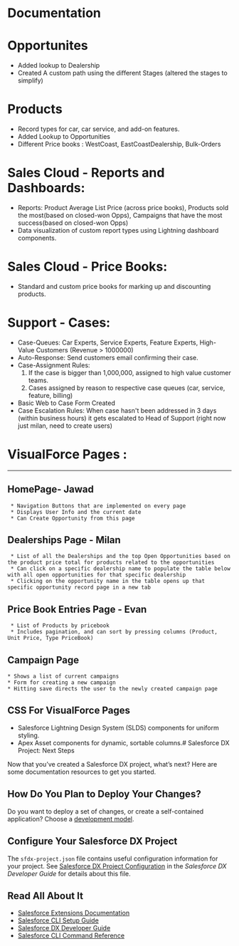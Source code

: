 # Documentation

# Opportunites
* Added lookup to Dealership
* Created A custom path using the different Stages (altered the stages to simplify)


# Products
* Record types for car, car service, and add-on features.
* Added Lookup to Opportunities
* Different Price books : WestCoast, EastCoastDealership, Bulk-Orders


# Sales Cloud - Reports and Dashboards:
* Reports: Product Average List Price (across price books), Products sold the most(based on closed-won Opps), Campaigns that have the most success(based on closed-won Opps)
* Data visualization of custom report types using Lightning dashboard components.


# Sales Cloud - Price Books:
* Standard and custom price books for marking up and discounting products.


# Support - Cases:
* Case-Queues: Car Experts, Service Experts, Feature Experts, High-Value Customers (Revenue > 1000000)
* Auto-Response: Send customers email confirming their case.
* Case-Assignment Rules: 
     1. If the case is bigger than 1,000,000, assigned to high value customer teams.
     2. Cases assigned by reason to respective case queues (car, service, feature, billing)
* Basic Web to Case Form Created
* Case Escalation Rules: When case hasn't been addressed in 3 days (within business hours) it gets escalated to Head of Support (right now just milan, need to create users)


# VisualForce Pages :
***

##  HomePage- Jawad
     * Navigation Buttons that are implemented on every page
     * Displays User Info and the current date
     * Can Create Opportunity from this page

## Dealerships Page - Milan
     * List of all the Dealerships and the top Open Opportunities based on the product price total for products related to the opportunities
     * Can click on a specific dealership name to populate the table below with all open opportunities for that specific dealership
     * Clicking on the opportunity name in the table opens up that specific opportunity record page in a new tab

## Price Book Entries Page - Evan
     * List of Products by pricebook
     * Includes pagination, and can sort by pressing columns (Product, Unit Price, Type PriceBook) 

## Campaign Page
    * Shows a list of current campaigns
    * Form for creating a new campaign
    * Hitting save directs the user to the newly created campaign page 

## CSS For VisualForce Pages
* Salesforce Lightning Design System (SLDS) components for uniform styling.
* Apex Asset components for dynamic, sortable columns.# Salesforce DX Project: Next Steps

Now that you’ve created a Salesforce DX project, what’s next? Here are some documentation resources to get you started.

## How Do You Plan to Deploy Your Changes?

Do you want to deploy a set of changes, or create a self-contained application? Choose a [development model](https://developer.salesforce.com/tools/vscode/en/user-guide/development-models).

## Configure Your Salesforce DX Project

The `sfdx-project.json` file contains useful configuration information for your project. See [Salesforce DX Project Configuration](https://developer.salesforce.com/docs/atlas.en-us.sfdx_dev.meta/sfdx_dev/sfdx_dev_ws_config.htm) in the _Salesforce DX Developer Guide_ for details about this file.

## Read All About It

- [Salesforce Extensions Documentation](https://developer.salesforce.com/tools/vscode/)
- [Salesforce CLI Setup Guide](https://developer.salesforce.com/docs/atlas.en-us.sfdx_setup.meta/sfdx_setup/sfdx_setup_intro.htm)
- [Salesforce DX Developer Guide](https://developer.salesforce.com/docs/atlas.en-us.sfdx_dev.meta/sfdx_dev/sfdx_dev_intro.htm)
- [Salesforce CLI Command Reference](https://developer.salesforce.com/docs/atlas.en-us.sfdx_cli_reference.meta/sfdx_cli_reference/cli_reference.htm)
